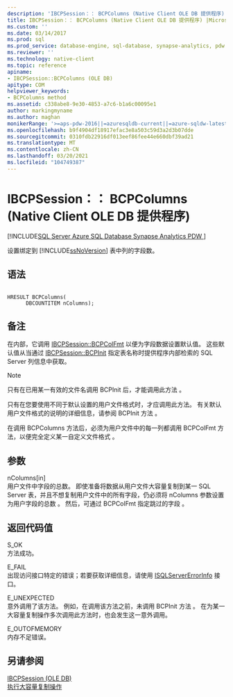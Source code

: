 ```yaml
---
description: 'IBCPSession：： BCPColumns (Native Client OLE DB 提供程序) '
title: IBCPSession：： BCPColumns (Native Client OLE DB 提供程序) |Microsoft Docs
ms.custom: ''
ms.date: 03/14/2017
ms.prod: sql
ms.prod_service: database-engine, sql-database, synapse-analytics, pdw
ms.reviewer: ''
ms.technology: native-client
ms.topic: reference
apiname:
- IBCPSession::BCPColumns (OLE DB)
apitype: COM
helpviewer_keywords:
- BCPColumns method
ms.assetid: c338abe8-9e30-4853-a7c6-b1a6c00095e1
author: markingmyname
ms.author: maghan
monikerRange: '>=aps-pdw-2016||=azuresqldb-current||=azure-sqldw-latest||>=sql-server-2016||>=sql-server-linux-2017||=azuresqldb-mi-current'
ms.openlocfilehash: b9f4904df18917efac3e8a503c59d3a2d3b07dde
ms.sourcegitcommit: 0310fdb22916df013eef86fee44e660dbf39ad21
ms.translationtype: MT
ms.contentlocale: zh-CN
ms.lasthandoff: 03/20/2021
ms.locfileid: "104749387"
---
```

# <a name="ibcpsessionbcpcolumns-native-client-ole-db-provider"></a>IBCPSession：： BCPColumns (Native Client OLE DB 提供程序) 
[!INCLUDE[SQL Server Azure SQL Database Synapse Analytics PDW ](../../includes/applies-to-version/sql-asdb-asdbmi-asa-pdw.md)]

  设置绑定到 [!INCLUDE[ssNoVersion](../../includes/ssnoversion-md.md)] 表中列的字段数。  
  
## <a name="syntax"></a>语法  
  
```  
  
HRESULT BCPColumns(   
      DBCOUNTITEM nColumns);  
```  
  
## <a name="remarks"></a>备注  
 在内部，它调用 [IBCPSession::BCPColFmt](../../relational-databases/native-client-ole-db-interfaces/ibcpsession-bcpcolfmt-ole-db.md) 以便为字段数据设置默认值。 这些默认值从当通过 [IBCPSession::BCPInit](../../relational-databases/native-client-ole-db-interfaces/ibcpsession-bcpinit-ole-db.md) 指定表名称时提供程序内部检索的 SQL Server 列信息中获取。  
  
> [!NOTE]  
>  只有在已用某一有效的文件名调用 BCPInit 后，才能调用此方法  。  
  
 只有在您要使用不同于默认设置的用户文件格式时，才应调用此方法。 有关默认用户文件格式的说明的详细信息，请参阅 BCPInit 方法  。  
  
 在调用 BCPColumns 方法后，必须为用户文件中的每一列都调用 BCPColFmt 方法，以便完全定义某一自定义文件格式   。  
  
## <a name="arguments"></a>参数  
 nColumns[in]   
 用户文件中字段的总数。 即使准备将数据从用户文件大容量复制到某一 SQL Server 表，并且不想复制用户文件中的所有字段，仍必须将 nColumns 参数设置为用户字段的总数  。 然后，可通过 BCPColFmt 指定跳过的字段  。  
  
## <a name="return-code-values"></a>返回代码值  
 S_OK  
 方法成功。  
  
 E_FAIL  
 出现访问接口特定的错误；若要获取详细信息，请使用 [ISQLServerErrorInfo](isqlservererrorinfo-geterrorinfo-ole-db.md) 接口。  
  
 E_UNEXPECTED  
 意外调用了该方法。 例如，在调用该方法之前，未调用 BCPInit 方法  。 在为某一大容量复制操作多次调用此方法时，也会发生这一意外调用。  
  
 E_OUTOFMEMORY  
 内存不足错误。  
  
## <a name="see-also"></a>另请参阅  
 [IBCPSession &#40;OLE DB&#41;](../../relational-databases/native-client-ole-db-interfaces/ibcpsession-ole-db.md)   
 [执行大容量复制操作](../../relational-databases/native-client/features/performing-bulk-copy-operations.md)  
  
